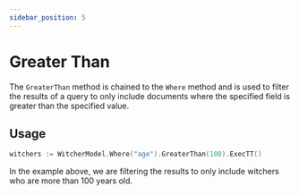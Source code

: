 ```yaml
---
sidebar_position: 5
---
```


# Greater Than

The `GreaterThan` method is chained to the `Where` method and is used to filter the results of a query to only include documents where the specified field is greater than the specified value.

## Usage

```go
witchers := WitcherModel.Where("age").GreaterThan(100).ExecTT()
```

In the example above, we are filtering the results to only include witchers who are more than 100 years old.
